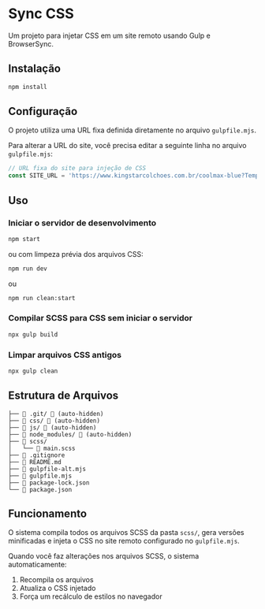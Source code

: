 # Sync CSS

Um projeto para injetar CSS em um site remoto usando Gulp e BrowserSync.

## Instalação

```bash
npm install
```

## Configuração

O projeto utiliza uma URL fixa definida diretamente no arquivo `gulpfile.mjs`. 

Para alterar a URL do site, você precisa editar a seguinte linha no arquivo `gulpfile.mjs`:

```javascript
// URL fixa do site para injeção de CSS
const SITE_URL = 'https://www.kingstarcolchoes.com.br/coolmax-blue?TemplateDebug=true';
```

## Uso

### Iniciar o servidor de desenvolvimento

```bash
npm start
```

ou com limpeza prévia dos arquivos CSS:

```bash
npm run dev
```
ou
```bash
npm run clean:start
```

### Compilar SCSS para CSS sem iniciar o servidor

```bash
npx gulp build
```

### Limpar arquivos CSS antigos

```bash
npx gulp clean
```

## Estrutura de Arquivos

```
├── 📁 .git/ 🚫 (auto-hidden)
├── 📁 css/ 🚫 (auto-hidden)
├── 📁 js/ 🚫 (auto-hidden)
├── 📁 node_modules/ 🚫 (auto-hidden)
├── 📁 scss/
│   └── 🎨 main.scss
├── 🚫 .gitignore
├── 📖 README.md
├── 📄 gulpfile-alt.mjs
├── 📄 gulpfile.mjs
├── 📄 package-lock.json
└── 📄 package.json
```


## Funcionamento

O sistema compila todos os arquivos SCSS da pasta `scss/`, gera versões minificadas e injeta o CSS no site remoto configurado no `gulpfile.mjs`.

Quando você faz alterações nos arquivos SCSS, o sistema automaticamente:
1. Recompila os arquivos
2. Atualiza o CSS injetado
3. Força um recálculo de estilos no navegador
